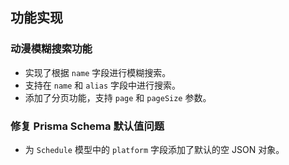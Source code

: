 ## 功能实现

### 动漫模糊搜索功能

-   实现了根据 `name` 字段进行模糊搜索。
-   支持在 `name` 和 `alias` 字段中进行搜索。
-   添加了分页功能，支持 `page` 和 `pageSize` 参数。

### 修复 Prisma Schema 默认值问题

-   为 `Schedule` 模型中的 `platform` 字段添加了默认的空 JSON 对象。
